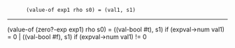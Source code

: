 
          (value-of exp1 rho s0) = (val1, s1)
--------------------------------------------------------
  (value-of (zero?-exp exp1) rho s0)
    = ((val-bool #t), s1)  if (expval->num val1) = 0
    | ((val-bool #f), s1)  if (expval->num val1) != 0